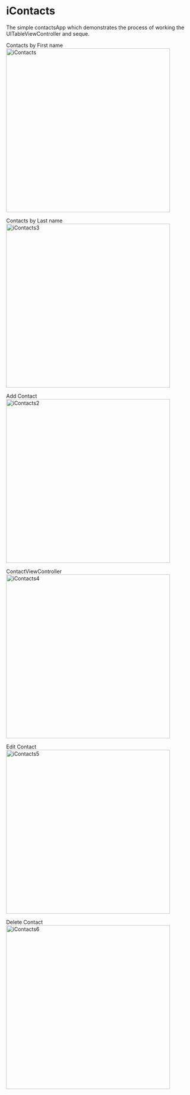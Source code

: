 # iContacts
The simple contactsApp which demonstrates the process of working the UITableViewController and seque.

Сontacts by First name
<img width="441" alt="iContacts" src="https://github.com/alkhero21/iContacts/assets/73021212/3084020e-d399-4a41-aca8-360d98921dd3">

Contacts by Last name
<img width="441" alt="iContacts3" src="https://github.com/alkhero21/iContacts/assets/73021212/d6943e28-6c9d-4977-af90-2338f1ff736a">

Add Contact
<img width="441" alt="iContacts2" src="https://github.com/alkhero21/iContacts/assets/73021212/898d1c28-1c3d-4bab-8ade-ba61b1368dbd">

ContactViewController
<img width="441" alt="iContacts4" src="https://github.com/alkhero21/iContacts/assets/73021212/dbb4974a-745f-410c-8924-046a0bc26230">

Edit Contact
<img width="441" alt="iContacts5" src="https://github.com/alkhero21/iContacts/assets/73021212/8271f59c-0245-47ca-bd0c-fa83aa6478af">

Delete Contact
<img width="441" alt="iContacts6" src="https://github.com/alkhero21/iContacts/assets/73021212/81b8c0b7-1516-468d-b7b6-9cd1bac1ac2c">

